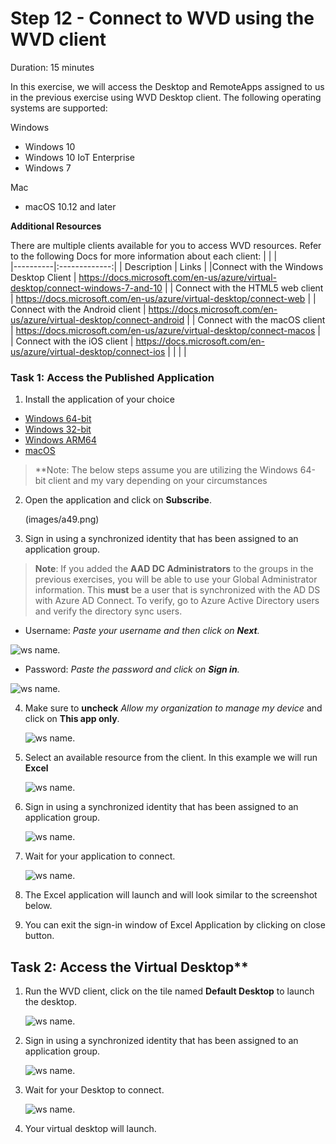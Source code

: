 # Step 12 - Connect to WVD using the WVD client

Duration: 15 minutes

In this exercise, we will access the Desktop and RemoteApps assigned to us in the previous exercise using WVD Desktop client.  The following operating systems are supported:

Windows
- Windows 10
- Windows 10 IoT Enterprise
- Windows 7

Mac
- macOS 10.12 and later

**Additional Resources**

There are multiple clients available for you to access WVD resources. Refer to the following Docs for more information about each client:
  |              |            |  
|----------|:-------------:|
| Description | Links |
|Connect with the Windows Desktop Client |  https://docs.microsoft.com/en-us/azure/virtual-desktop/connect-windows-7-and-10 |
| Connect with the HTML5 web client |  https://docs.microsoft.com/en-us/azure/virtual-desktop/connect-web |
| Connect with the Android client | https://docs.microsoft.com/en-us/azure/virtual-desktop/connect-android |
| Connect with the macOS client |  https://docs.microsoft.com/en-us/azure/virtual-desktop/connect-macos |
| Connect with the iOS client | https://docs.microsoft.com/en-us/azure/virtual-desktop/connect-ios |
  |              |            | 


### Task 1: Access the Published Application

1. Install the application of your choice

- [Windows 64-bit](https://go.microsoft.com/fwlink/?linkid=2068602)
- [Windows 32-bit](https://go.microsoft.com/fwlink/?linkid=2098960)
- [Windows ARM64](https://go.microsoft.com/fwlink/?linkid=2098961)
- [macOS](https://apps.apple.com/app/microsoft-remote-desktop/id1295203466?mt=12) 

>**Note: The below steps assume you are utilizing the Windows 64-bit client and my vary depending on your circumstances

2. Open the application and click on **Subscribe**.

   (images/a49.png)
  
  
3. Sign in using a synchronized identity that has been assigned to an application group.

>**Note**: If you added the **AAD DC Administrators** to the groups in the previous exercises, you will be able to use your Global Administrator information.  This **must** be a user that is synchronized with the AD DS with Azure AD Connect.  To verify, go to Azure Active Directory users and verify the directory sync users.

   - Username: *Paste your username* **<inject key="AzureAdUserEmail" />** *and then click on **Next**.*
   
   ![ws name.](images/95.png)

   - Password: *Paste the password* **<inject key="AzureAdUserPassword" />** *and click on **Sign in**.*

   ![ws name.](images/96.png)
   
   
4. Make sure to **uncheck** *Allow my organization to manage my device* and click on **This app only**.

   ![ws name.](images/55.png)


5. Select an available resource from the client. In this example we will run **Excel** 


   ![ws name.](images/ag10.png)
   

6. Sign in using a synchronized identity that has been assigned to an application group.
   
   ![ws name.](images/89.png)
   

7. Wait for your application to connect.

   ![ws name.](images/58.png)
   

8. The Excel application will launch and will look similar to the screenshot below.

    
9. You can exit the sign-in window of Excel Application by clicking on close button.

   
## Task 2: Access the Virtual Desktop**


1. Run the WVD client, click on the tile named **Default Desktop** to launch the desktop.

   ![ws name.](images/ag11.png)
   

2. Sign in using a synchronized identity that has been assigned to an application group.
   
   ![ws name.](images/89.png)
   

3. Wait for your Desktop to connect.

   ![ws name.](images/62.png)
   

4. Your virtual desktop will launch.

